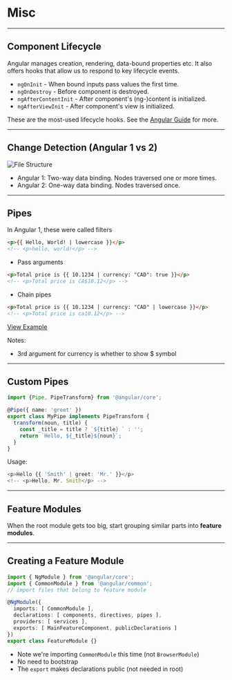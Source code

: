 # Misc

---

## Component Lifecycle

Angular manages creation, rendering, data-bound properties etc. It also offers hooks that allow us to respond to key lifecycle events.

- `ngOnInit` - When bound inputs pass values the first time.
- `ngOnDestroy` - Before component is destroyed.
- `ngAfterContentInit` - After component's (ng-)content is initialized.
- `ngAfterViewInit` - After component's view is initialized.

These are the most-used lifecycle hooks. See the [Angular Guide](https://angular.io/docs/ts/latest/guide/lifecycle-hooks.html) for more.

---

## Change Detection (Angular 1 vs 2)

![File Structure](content/images/angular1-vs-angular2.jpg)

- Angular 1: Two-way data binding. Nodes traversed one or more times.
- Angular 2: One-way data binding. Nodes traversed once.

---

## Pipes

In Angular 1, these were called filters

```html
<p>{{ Hello, World! | lowercase }}</p>
<!-- <p>hello, world!</p> -->
```

- Pass arguments

```html
<p>Total price is {{ 10.1234 | currency: "CAD": true }}</p>
<!-- <p>Total price is CA$10.12</p> -->
```

- Chain pipes 

```html
<p>Total price is {{ 10.1234 | currency: "CAD" | lowercase }}</p>
<!-- <p>Total price is ca10.12</p> -->
```

[View Example](http://plnkr.co/edit/4lkikl3GShOcFve1RY7g?p=preview)

Notes: 

- 3rd argument for currency is whether to show $ symbol

---

## Custom Pipes

```ts
import {Pipe, PipeTransform} from '@angular/core';

@Pipe({ name: 'greet' })
export class MyPipe implements PipeTransform {
  transform(noun, title) {
    const _title = title ? `${title} ` : '';
    return `Hello, ${_title}${noun}`;
  }
}
```

Usage:

```ts
<p>Hello {{ 'Smith' | greet: 'Mr.' }}</p>
<!-- <p>Hello, Mr. Smith</p> -->
```

---

## Feature Modules

When the root module gets too big, start grouping similar parts into **feature modules**.

---

## Creating a Feature Module

```ts
import { NgModule } from '@angular/core';
import { CommonModule } from '@angular/common';
// import files that belong to feature module

@NgModule({
  imports: [ CommonModule ],
  declarations: [ components, directives, pipes ],
  providers: [ services ],
  exports: [ MainFeatureComponent, publicDeclarations ]
})
export class FeatureModule {}
```

- Note we're importing `CommonModule` this time (not `BrowserModule`)
- No need to bootstrap
- The `export` makes declarations public (not needed in root)
